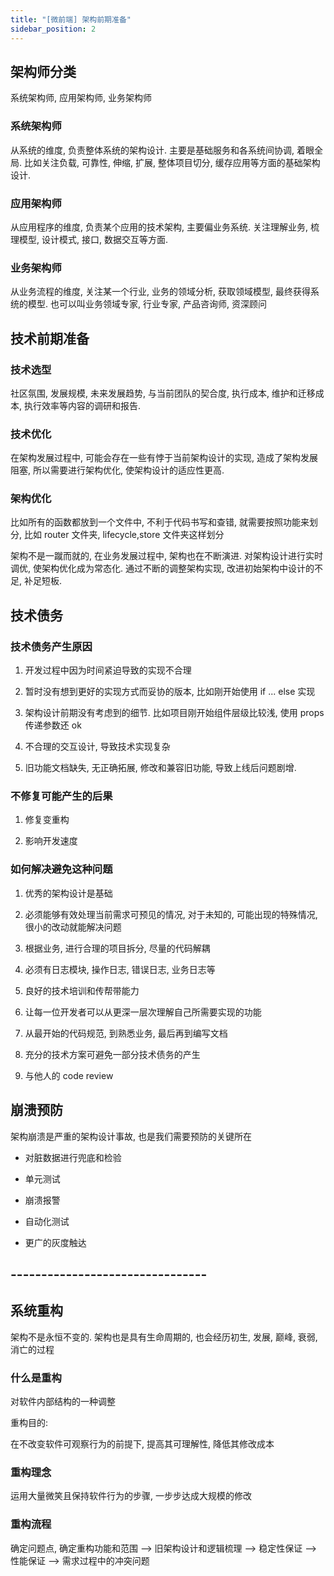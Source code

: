 ```yaml
---
title: "[微前端] 架构前期准备"
sidebar_position: 2
---
```


## 架构师分类

系统架构师, 应用架构师, 业务架构师

### 系统架构师

从系统的维度, 负责整体系统的架构设计. 主要是基础服务和各系统间协调, 着眼全局. 比如关注负载, 可靠性, 伸缩, 扩展, 整体项目切分, 缓存应用等方面的基础架构设计.

### 应用架构师

从应用程序的维度, 负责某个应用的技术架构, 主要偏业务系统. 关注理解业务, 梳理模型, 设计模式, 接口, 数据交互等方面.

### 业务架构师

从业务流程的维度, 关注某一个行业, 业务的领域分析, 获取领域模型, 最终获得系统的模型. 也可以叫业务领域专家, 行业专家, 产品咨询师, 资深顾问

## 技术前期准备

### 技术选型

社区氛围, 发展规模, 未来发展趋势, 与当前团队的契合度, 执行成本, 维护和迁移成本, 执行效率等内容的调研和报告.

### 技术优化

在架构发展过程中, 可能会存在一些有悖于当前架构设计的实现, 造成了架构发展阻塞, 所以需要进行架构优化, 使架构设计的适应性更高.

### 架构优化

比如所有的函数都放到一个文件中, 不利于代码书写和查错, 就需要按照功能来划分, 比如 router 文件夹, lifecycle,store 文件夹这样划分

架构不是一蹴而就的, 在业务发展过程中, 架构也在不断演进. 对架构设计进行实时调优, 使架构优化成为常态化. 通过不断的调整架构实现, 改进初始架构中设计的不足, 补足短板.

## 技术债务

### 技术债务产生原因

1. 开发过程中因为时间紧迫导致的实现不合理

2. 暂时没有想到更好的实现方式而妥协的版本, 比如刚开始使用 if ... else 实现

3. 架构设计前期没有考虑到的细节. 比如项目刚开始组件层级比较浅, 使用 props 传递参数还 ok

4. 不合理的交互设计, 导致技术实现复杂

5. 旧功能文档缺失, 无正确拓展, 修改和兼容旧功能, 导致上线后问题剧增.

### 不修复可能产生的后果

1. 修复变重构

2. 影响开发速度

### 如何解决避免这种问题

1. 优秀的架构设计是基础

2. 必须能够有效处理当前需求可预见的情况, 对于未知的, 可能出现的特殊情况, 很小的改动就能解决问题

3. 根据业务, 进行合理的项目拆分, 尽量的代码解耦

4. 必须有日志模块, 操作日志, 错误日志, 业务日志等

5. 良好的技术培训和传帮带能力

6. 让每一位开发者可以从更深一层次理解自己所需要实现的功能

7. 从最开始的代码规范, 到熟悉业务, 最后再到编写文档

8. 充分的技术方案可避免一部分技术债务的产生

9. 与他人的 code review

## 崩溃预防

架构崩溃是严重的架构设计事故, 也是我们需要预防的关键所在

- 对脏数据进行兜底和检验

- 单元测试

- 崩溃报警

- 自动化测试

- 更广的灰度触达

## --------------------------------

## 系统重构

架构不是永恒不变的. 架构也是具有生命周期的, 也会经历初生, 发展, 巅峰, 衰弱, 消亡的过程

### 什么是重构

对软件内部结构的一种调整

重构目的:

在不改变软件可观察行为的前提下, 提高其可理解性, 降低其修改成本

### 重构理念

运用大量微笑且保持软件行为的步骤, 一步步达成大规模的修改

### 重构流程

确定问题点, 确定重构功能和范围 --> 旧架构设计和逻辑梳理 --> 稳定性保证 --> 性能保证 --> 需求过程中的冲突问题
